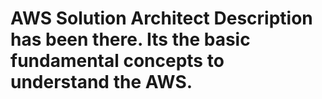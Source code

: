 # AWS Solution Architect Description has been there. Its the basic fundamental concepts to understand the AWS.
